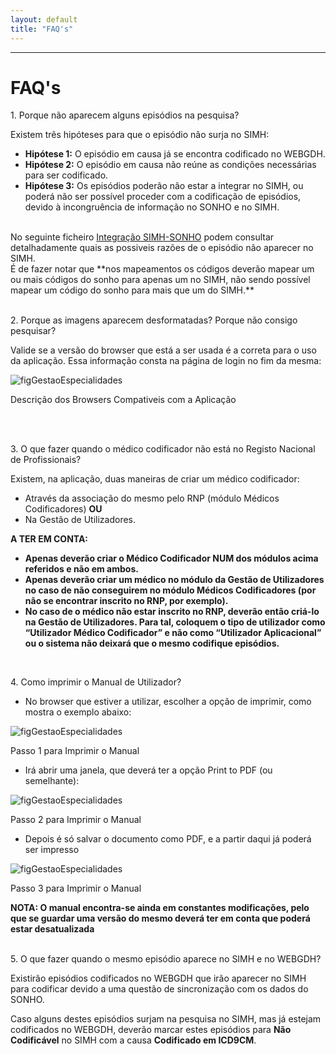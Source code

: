 ```yaml
---
layout: default
title: "FAQ's"
---
```



---

<div id="faq"></div>

# FAQ's

<p class="faq"> 1. Porque não aparecem alguns episódios na pesquisa? </p>
 
Existem três hipóteses para que o episódio não surja no SIMH:

* **Hipótese 1:** O episódio em causa já se encontra codificado no WEBGDH.
* **Hipótese 2:** O episódio em causa não reúne as condições necessárias para ser codificado.
* **Hipótese 3:** Os episódios poderão não estar a integrar no SIMH, ou poderá não ser possível proceder com a codificação de episódios, devido à incongruência de informação no SONHO e no SIMH.
<br>
No seguinte ficheiro <a href="./file/SIMH_IntegraçãoSONHO.pdf">Integração SIMH-SONHO</a> podem consultar detalhadamente quais as possiveis razões de o episódio não aparecer no SIMH.
<br>
É de fazer notar que **nos mapeamentos os códigos deverão mapear um ou mais códigos do sonho para apenas um no SIMH, não sendo possível mapear um código do sonho para mais que um do SIMH.**
<br>
<br>
<p class="faq"> 2. Porque as imagens aparecem desformatadas? Porque não consigo pesquisar? </p>

Valide se a versão do browser que está a ser usada é a correta para o uso da aplicação. Essa informação consta na página de login no fim da mesma:

![figGestaoEspecialidades](img/pages/browsersCompativeis.jpg)

<p class="caption" id="figBrowsersCompativeis">Descrição dos Browsers Compativeis com a Aplicação</p>

<br>
<br>

<p class="faq"> 3. O que fazer quando o médico codificador não está no Registo Nacional de Profissionais? </p>

Existem, na aplicação, duas maneiras de criar um médico codificador: 

* Através da associação do mesmo pelo RNP (módulo Médicos Codificadores) **OU**
* Na Gestão de Utilizadores. 

**A TER EM CONTA:** 

* **Apenas deverão criar o Médico Codificador NUM dos módulos acima referidos e não em ambos.**
* **Apenas deverão criar um médico no módulo da Gestão de Utilizadores no caso de não conseguirem no módulo Médicos Codificadores (por não se encontrar inscrito no RNP, por exemplo).** 
* **No caso de o médico não estar inscrito no RNP, deverão então criá-lo na Gestão de Utilizadores. Para tal, coloquem o tipo de utilizador como “Utilizador Médico Codificador” e não como “Utilizador Aplicacional” ou o sistema não deixará que o mesmo codifique episódios.**

<br>
<p class="faq"> 4. Como imprimir o Manual de Utilizador? </p>

*	No browser que estiver a utilizar, escolher a opção de imprimir, como mostra o exemplo abaixo:

![figGestaoEspecialidades](img/pages/imprimirManual1.png)

<p class="caption" id="figImprimirManual1">Passo 1 para Imprimir o Manual</p>

*	Irá abrir uma janela, que deverá ter a opção Print to PDF (ou semelhante):

![figGestaoEspecialidades](img/pages/imprimirManual2.png)

<p class="caption" id="figImprimirManual2">Passo 2 para Imprimir o Manual</p>

*	Depois é só salvar o documento como PDF, e a partir daqui já poderá ser impresso

![figGestaoEspecialidades](img/pages/imprimirManual3.png)

<p class="caption" id="figImprimirManual2">Passo 3 para Imprimir o Manual</p>

**NOTA: O manual encontra-se ainda em constantes modificações, pelo que se guardar uma versão do mesmo deverá ter em conta que poderá estar desatualizada**
<br>
<br>
<p class="faq"> 5. O que fazer quando o mesmo episódio aparece no SIMH e no WEBGDH?  </p>

Existirão episódios codificados no WEBGDH que irão aparecer no SIMH para codificar devido a uma questão de sincronização com os dados do SONHO.

Caso alguns destes episódios surjam na pesquisa no SIMH, mas já estejam codificados no WEBGDH, deverão marcar estes episódios para **Não Codificável** no SIMH com a causa **Codificado em ICD9CM**.


